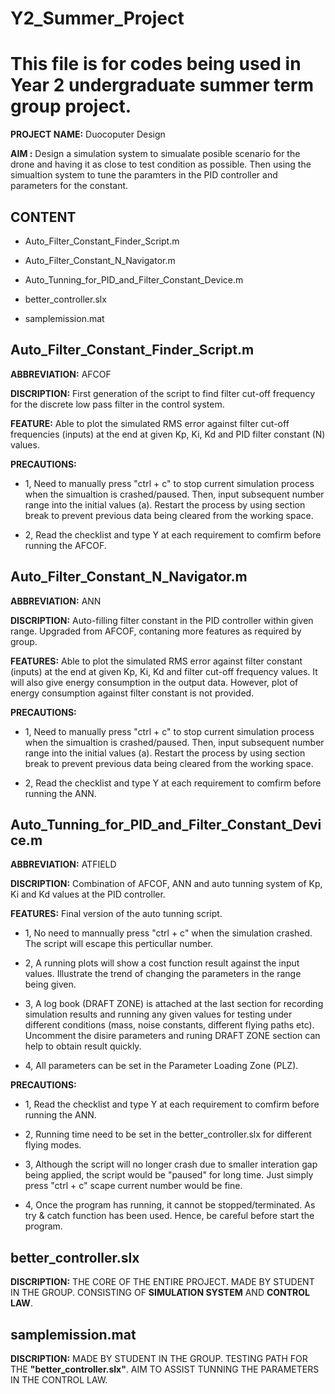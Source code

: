 # Y2_Summer_Project

This file is for codes being used in Year 2 undergraduate summer term group project. 
=============================================================================================================================================

**PROJECT NAME:** Duocoputer Design 

**AIM         :** Design a simulation system to simualate posible scenario for the drone and having it as close to test condition as possible. Then using the simualtion system to tune the paramters in the PID controller and parameters for the constant. 


## CONTENT 

 - Auto_Filter_Constant_Finder_Script.m

 - Auto_Filter_Constant_N_Navigator.m

 - Auto_Tunning_for_PID_and_Filter_Constant_Device.m

 - better_controller.slx

 - samplemission.mat

## Auto_Filter_Constant_Finder_Script.m

**ABBREVIATION:** AFCOF

**DISCRIPTION:** First generation of the script to find filter cut-off frequency for the discrete low pass filter in the control system. 

**FEATURE:** Able to plot the simulated RMS error against filter cut-off frequencies (inputs) at the end at given Kp, Ki, Kd and PID filter constant (N) values.

**PRECAUTIONS:** 
 - 1, Need to manually press "ctrl + c" to stop current simulation process when the simualtion is crashed/paused. Then, input subsequent number range into the initial values (a). Restart the process by using section break to prevent previous data being cleared from the working space. 

 - 2, Read the checklist and type Y at each requirement to comfirm before running the AFCOF.

## Auto_Filter_Constant_N_Navigator.m

**ABBREVIATION:** ANN

**DISCRIPTION:** Auto-filling filter constant in the PID controller within given range. Upgraded from AFCOF, contaning more features as required by group.

**FEATURES:** Able to plot the simulated RMS error against filter constant (inputs) at the end at given Kp, Ki, Kd and filter cut-off frequency values. It will also give energy consumption in the output data. However, plot of energy consumption against filter constant is not provided. 

**PRECAUTIONS:** 
 - 1, Need to manually press "ctrl + c" to stop current simulation process when the simualtion is crashed/paused. Then, input subsequent number range into the initial values (a). Restart the process by using section break to prevent previous data being cleared from the working space. 

 - 2, Read the checklist and type Y at each requirement to comfirm before running the ANN.

## Auto_Tunning_for_PID_and_Filter_Constant_Device.m

**ABBREVIATION:** ATFIELD

**DISCRIPTION:** Combination of AFCOF, ANN and auto tunning system of Kp, Ki and Kd values at the PID controller. 

**FEATURES:** Final version of the auto tunning script.
 - 1, No need to mannually press "ctrl + c" when the simulation crashed. The script will escape this perticullar number.

 - 2, A running plots will show a cost function result against the input values. Illustrate the trend of changing the parameters in the range being given. 

 - 3, A log book (DRAFT ZONE) is attached at the last section for recording simulation results and running any given values for testing under different conditions (mass, noise constants, different flying paths etc). Uncomment the disire parameters and runing DRAFT ZONE section can help to obtain result quickly.

 - 4, All parameters can be set in the Parameter Loading Zone (PLZ). 

**PRECAUTIONS:** 

 - 1, Read the checklist and type Y at each requirement to comfirm before running the ANN.

 - 2, Running time need to be set in the better_controller.slx for different flying modes.

 - 3, Although the script will no longer crash due to smaller interation gap being applied, the script would be "paused" for long time. Just simply press "ctrl + c" scape current number would be fine.

 - 4, Once the program has running, it cannot be stopped/terminated. As try & catch function has been used. Hence, be careful before start the program. 

## better_controller.slx

**DISCRIPTION:** THE CORE OF THE ENTIRE PROJECT. MADE BY STUDENT IN THE GROUP. CONSISTING OF **SIMULATION SYSTEM** AND **CONTROL LAW**. 

## samplemission.mat

**DISCRIPTION:** MADE BY STUDENT IN THE GROUP. TESTING PATH FOR THE **"better_controller.slx"**. AIM TO ASSIST TUNNING THE PARAMETERS IN THE CONTROL LAW.
